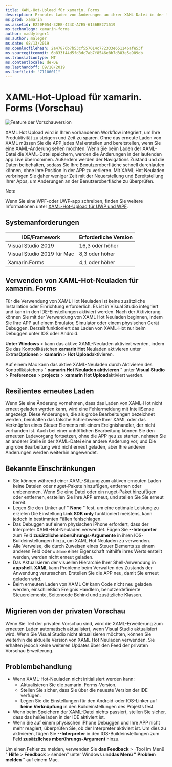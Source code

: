 ```yaml
---
title: XAML-Hot-Upload für xamarin. Forms
description: Erneutes Laden von Änderungen an ihrer XAML-Datei in der laufenden Anwendung, sodass Sie das xamarin. Forms-Projekt nicht nach jeder XAML-Änderung erstellen müssen.
ms.prod: xamarin
ms.assetid: E220F054-32EE-424C-A7E5-6156BE271519
ms.technology: xamarin-forms
author: maddyleger1
ms.author: maleger
ms.date: 08/13/2019
ms.openlocfilehash: 2a47876b7b53cf557014c772333e651146afe53f
ms.sourcegitcommit: 6b833f44d5fd8dc7ab7f8546e8b7d383e5a989db
ms.translationtype: MT
ms.contentlocale: de-DE
ms.lasthandoff: 09/18/2019
ms.locfileid: "71106011"
---
```

# <a name="xaml-hot-reload-for-xamarinforms-preview"></a>XAML-Hot-Upload für xamarin. Forms (Vorschau)

![Feature der Vorschauversion](~/media/shared/preview.png)

XAML Hot Upload wird in Ihren vorhandenen Workflow integriert, um Ihre Produktivität zu steigern und Zeit zu sparen. Ohne das erneute Laden von XAML müssen Sie die APP jedes Mal erstellen und bereitstellen, wenn Sie eine XAML-Änderung sehen möchten. Wenn Sie beim Laden der XAML-Datei die XAML-Datei speichern, werden die Änderungen in der laufenden app Live übernommen. Außerdem werden der Navigations Zustand und die Daten beibehalten, sodass Sie Ihre Benutzeroberfläche schnell durchlaufen können, ohne Ihre Position in der APP zu verlieren. Mit XAML Hot Neuladen verbringen Sie daher weniger Zeit mit der Neuerstellung und Bereitstellung Ihrer Apps, um Änderungen an der Benutzeroberfläche zu überprüfen.

> [!NOTE]
> Wenn Sie eine WPF-oder UWP-app schreiben, finden Sie weitere Informationen unter [XAML-Hot-Upload für UWP und WPF](/visualstudio/debugger/xaml-hot-reload).

## <a name="system-requirements"></a>Systemanforderungen

| IDE/Framework | Erforderliche Version |
|------|------------------|
|Visual Studio 2019 | 16,3 oder höher
Visual Studio 2019 für Mac | 8,3 oder höher
Xamarin.Forms | 4,1 oder höher

## <a name="use-xaml-hot-reload-for-xamarinforms"></a>Verwenden von XAML-Hot-Neuladen für xamarin. Forms

Für die Verwendung von XAML Hot Neuladen ist keine zusätzliche Installation oder Einrichtung erforderlich. Es ist in Visual Studio integriert und kann in den IDE-Einstellungen aktiviert werden. Nach der Aktivierung können Sie mit der Verwendung von XAML Hot Neuladen beginnen, indem Sie Ihre APP auf einem Emulator, Simulator oder einem physischen Gerät Debuggen. Derzeit funktioniert das Laden von XAML-Hot nur beim Debuggen unter IOS oder Android.

**Unter Windows** > kann das aktive XAML-Neuladen aktiviert werden, indem Sie das Kontrollkästchen **xamarin Hot** Neuladen aktivieren unter Extras**Optionen** > **xamarin** > **Hot Upload**aktivieren.

Auf einem Mac kann das aktive XAML-Neuladen durch Aktivieren des Kontrollkästchens " **xamarin Hot Neuladen aktivieren** " unter **Visual Studio** > **Preferences** > **projects** > **xamarin Hot Upload**aktiviert werden.

## <a name="resilient-reloading"></a>Resilientes erneutes Laden

Wenn Sie eine Änderung vornehmen, dass das Laden von XAML-Hot nicht erneut geladen werden kann, wird eine Fehlermeldung mit IntelliSense angezeigt. Diese Änderungen, die als grobe Bearbeitungen bezeichnet werden, beinhalten das falsche Schreibweise Ihrer XAML oder das Verknüpfen eines Steuer Elements mit einem Ereignishandler, der nicht vorhanden ist. Auch bei einer unhöflichen Bearbeitung können Sie den erneuten Ladevorgang fortsetzen, ohne die APP neu zu starten. nehmen Sie an anderer Stelle in der XAML-Datei eine andere Änderung vor, und Die ungrobe Bearbeitung wird nicht erneut geladen, aber Ihre anderen Änderungen werden weiterhin angewendet.

## <a name="known-limitations"></a>Bekannte Einschränkungen

- Sie können während einer XAML-Sitzung zum aktiven erneuten Laden keine Dateien oder nuget-Pakete hinzufügen, entfernen oder umbenennen. Wenn Sie eine Datei oder ein nuget-Paket hinzufügen oder entfernen, erstellen Sie Ihre APP erneut, und stellen Sie Sie erneut bereit.
- Legen Sie den Linker auf " **None** " fest, um eine optimale Leistung zu erzielen Die Einstellung **Link SDK only** funktioniert meistens, kann jedoch in bestimmten Fällen fehlschlagen.
- Das Debuggen auf einem physischen iPhone erfordert, dass der Interpreter XAML-Hot-Neuladen verwendet. Fügen Sie **--Interpreter** zum Feld **zusätzliche mberührungs-Argumente** in ihren IOS-Buildeinstellungen hinzu, um XAML Hot Neuladen zu verwenden.
- Alle Verweise, die durch Zuweisen eines Steuer Elements zu einem anderen Feld oder `x:Name` einer Eigenschaft mithilfe ihres Werts erstellt werden, werden nicht erneut geladen.
- Das Aktualisieren der visuellen Hierarchie Ihrer Shell-Anwendung in **appshell. XAML** kann Probleme beim Verwalten des Zustands der Anwendung verursachen. Erstellen Sie die APP neu, damit Sie erneut geladen wird.
- Beim erneuten Laden von XAML C# kann Code nicht neu geladen werden, einschließlich Ereignis Handlern, benutzerdefinierte Steuerelemente, Seitencode Behind und zusätzliche Klassen.

## <a name="migrate-from-the-private-preview"></a>Migrieren von der privaten Vorschau

Wenn Sie Teil der privaten Vorschau sind, wird die XAML-Erweiterung zum erneuten Laden automatisch aktualisiert, wenn Visual Studio aktualisiert wird. Wenn Sie Visual Studio nicht aktualisieren möchten, können Sie weiterhin die aktuelle Version von XAML Hot Neuladen verwenden. Sie erhalten jedoch keine weiteren Updates über den Feed der privaten Vorschau Erweiterung.

## <a name="troubleshooting"></a>Problembehandlung

- Wenn XAML-Hot-Neuladen nicht initialisiert werden kann:
  - Aktualisieren Sie die xamarin. Forms-Version.
  - Stellen Sie sicher, dass Sie über die neueste Version der IDE verfügen.
  - Legen Sie die Einstellungen für den Android-oder IOS-Linker auf **keine Verknüpfung** in den Buildeinstellungen des Projekts fest.
- Wenn beim Speichern der XAML-Datei nichts passiert, stellen Sie sicher, dass das heiße laden in der IDE aktiviert ist.
- Wenn Sie auf einem physischen iPhone Debuggen und Ihre APP nicht mehr reagiert, überprüfen Sie, ob der Interpreter aktiviert ist. Um dies zu aktivieren, fügen Sie **--Interpreter** in den IOS-Buildeinstellungen zum Feld **zusätzliches mberührungs-Argument** hinzu.

Um einen Fehler zu melden, verwenden Sie **das Feedback** > -Tool im Menü " **Hilfe** > **Feedback** > senden" unter Windows und**das Menü "** **Problem melden** " auf einem Mac.
